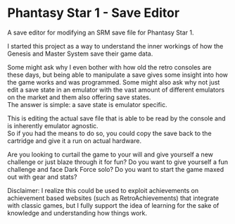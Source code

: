 # Phantasy Star 1 - Save Editor
A save editor for modifying an SRM save file for Phantasy Star 1.

I started this project as a way to understand the inner workings of how the Genesis and Master System save their game data.

Some might ask why I even bother with how old the retro consoles are these days, but being able to manipulate a save gives some insight into how the game works and 
was programmed.  Some might also ask why not just edit a save state in an emulator with the vast amount of different emulators on the market and them also offering save states.  
The answer is simple:  a save state is emulator specific. 

This is editing the actual save file that is able to be read by the console and is inherently emulator agnostic.  
So if you had the means to do so, you could copy the save back to the cartridge and give it a run on actual hardware.

Are you looking to curtail the game to your will and give yourself a new challenge or just blaze through it for fun?
Do you want to give yourself a fun challenge and face Dark Force solo?
Do you want to start the game maxed out with gear and stats?



Disclaimer: I realize this could be used to exploit achievements on achievement based websites (such as RetroAchievements) that integrate with classic games, 
but I fully support the idea of learning for the sake of knowledge and understanding how things work. 
